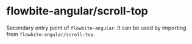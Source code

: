 # flowbite-angular/scroll-top

Secondary entry point of `flowbite-angular`. It can be used by importing from `flowbite-angular/scroll-top`.

